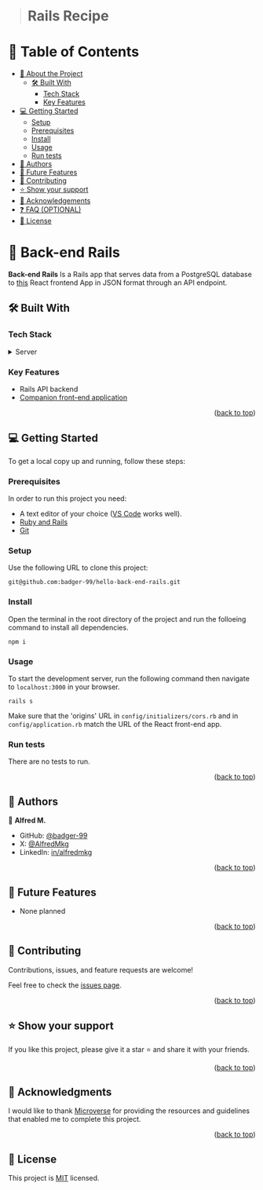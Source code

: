 <a name="readme-top"></a>

<div align="center">

</div>


> # Rails Recipe

# 📗 Table of Contents

- [📖 About the Project](#about-project)
  - [🛠 Built With](#built-with)
    - [Tech Stack](#tech-stack)
    - [Key Features](#key-features)
- [💻 Getting Started](#getting-started)
  - [Setup](#setup)
  - [Prerequisites](#prerequisites)
  - [Install](#install)
  - [Usage](#usage)
  - [Run tests](#run-tests)
- [👥 Authors](#authors)
- [🔭 Future Features](#future-features)
- [🤝 Contributing](#contributing)
- [⭐️ Show your support](#support)
- [🙏 Acknowledgements](#acknowledgements)
- [❓ FAQ (OPTIONAL)](#faq)
- [📝 License](#license)

# 📖 Back-end Rails <a name="about-project"></a>

**Back-end Rails** Is a Rails app that serves data from a PostgreSQL database to [this](https://github.com/badger-99/hello-front-end-react) React frontend App in JSON format through an API endpoint.

## 🛠 Built With <a name="built-with"></a>

### Tech Stack <a name="tech-stack"></a>
  <details>
  - <summary>Server</summary>
      <ul>
        <li><a href="https://guides.rubyonrails.org/">Ruby on Rails</a></li>
        <li><a href="https://www.postgresql.org/docs/">PostgreSQL</a></li>
      </ul>
  </details>

### Key Features <a name="key-features"></a>

- Rails API backend
- [Companion front-end application](https://github.com/badger-99/hello-front-end-react)

<p align="right">(<a href="#readme-top">back to top</a>)</p>

## 💻 Getting Started <a name="getting-started"></a>

To get a local copy up and running, follow these steps:

### Prerequisites

In order to run this project you need:
  - A text editor of your choice ([VS Code](https://code.visualstudio.com/download) works well).
  - [Ruby and Rails](https://gorails.com/setup/windows/10)
  - [Git](https://git-scm.com/book/en/v2/Getting-Started-Installing-Git)

### Setup

Use the following URL to clone this project:

    git@github.com:badger-99/hello-back-end-rails.git


### Install
Open the terminal in the root directory of the project and run the folloeing command to install all dependencies.

    npm i


### Usage
To start the development server, run the following command then navigate to `localhost:3000` in your browser.

    rails s

Make sure that the 'origins' URL in `config/initializers/cors.rb` and in `config/application.rb` match the URL of the React front-end app.


### Run tests
There are no tests to run.

<p align="right">(<a href="#readme-top">back to top</a>)</p>


## 👥 Authors <a name="authors"></a>

👤 **Alfred M.**

- GitHub: [@badger-99](https://github.com/badger-99)
- X: [@AlfredMkg](https://twitter.com/AlfredMkg)
- LinkedIn: [in/alfredmkg](https://www.linkedin.com/in/alfredmkg)


<p align="right">(<a href="#readme-top">back to top</a>)</p>


## 🔭 Future Features <a name="future-features"></a>

- None planned


<p align="right">(<a href="#readme-top">back to top</a>)</p>

## 🤝 Contributing <a name="contributing"></a>

Contributions, issues, and feature requests are welcome!

Feel free to check the [issues page](https://github.com/badger-99/hello-back-end-rails/issues).

<p align="right">(<a href="#readme-top">back to top</a>)</p>

## ⭐️ Show your support <a name="support"></a>

 
  If you like this project, please give it a star ⭐️ and share it with your friends.

<p align="right">(<a href="#readme-top">back to top</a>)</p>


## 🙏 Acknowledgments <a name="acknowledgements"></a>

I would like to thank  <a href="https://www.microverse.org/">Microverse</a> for providing the resources and guidelines that enabled me to complete this project.

<p align="right">(<a href="#readme-top">back to top</a>)</p>



## 📝 License <a name="license"></a>

This project is [MIT](./LICENSE) licensed.
